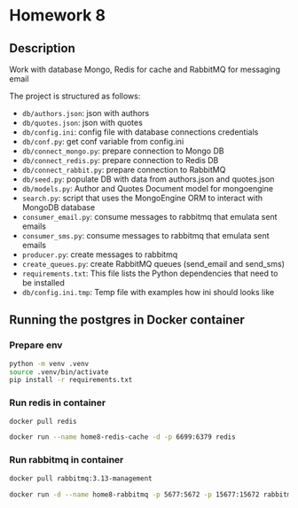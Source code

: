 # Homework 8

## Description

Work with database Mongo, Redis for cache and RabbitMQ for messaging email

The project is structured as follows:

- `db/authors.json`: json with authors
- `db/quotes.json`: json with quotes
- `db/config.ini`: config file with database connections credentials
- `db/conf.py`: get conf variable from config.ini
- `db/connect_mongo.py`: prepare connection to Mongo DB
- `db/connect_redis.py`: prepare connection to Redis DB
- `db/connect_rabbit.py`: prepare connection to RabbitMQ
- `db/seed.py`: populate DB with data from authors.json and quotes.json
- `db/models.py`: Author and Quotes Document model for mongoengine
- `search.py`: script that uses the MongoEngine ORM to interact with MongoDB database
- `consumer_email.py`: consume messages to rabbitmq that emulata sent emails
- `consumer_sms.py`: consume messages to rabbitmq that emulata sent emails
- `producer.py`: create messages to rabbitmq
- `create_queues.py`: create RabbitMQ queues (send_email and send_sms)
- `requirements.txt`: This file lists the Python dependencies that need to be installed
- `db/config.ini.tmp`: Temp file with examples how ini should looks like

## Running the postgres in Docker container

### Prepare env

```bash
python -m venv .venv
source .venv/bin/activate
pip install -r requirements.txt
```

### Run redis in container

```bash
docker pull redis
```

```bash
docker run --name home8-redis-cache -d -p 6699:6379 redis
```

### Run rabbitmq in container

```bash
docker pull rabbitmq:3.13-management
```

```bash
docker run -d --name home8-rabbitmq -p 5677:5672 -p 15677:15672 rabbitmq:3.13-management
```